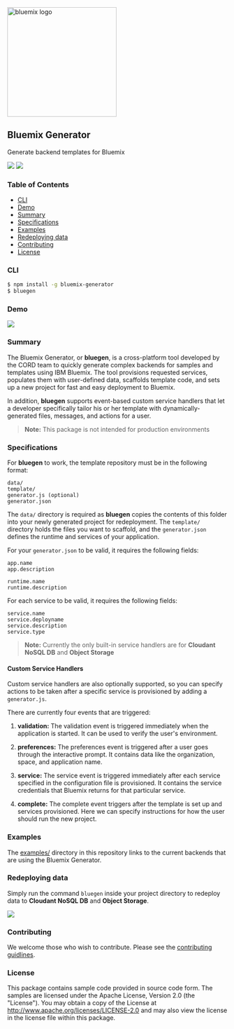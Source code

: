<img src="readme/logo.png" alt="bluemix logo" width="250px"/>

## Bluemix Generator
Generate backend templates for Bluemix

[![](https://shields.eu-gb.mybluemix.net)](https://bluemix.net)
[![](https://shields.eu-gb.mybluemix.net/ibm-bluemix-mobile-services/bluemix-generator)](https://travis-ci.org/ibm-bluemix-mobile-services/bluemix-generator)

### Table of Contents
 * [CLI](#cli)
 * [Demo](#demo)
 * [Summary](#summary)
 * [Specifications](#specifications)
 * [Examples](#examples)
 * [Redeploying data](#redeploying-data)
 * [Contributing](#contributing)
 * [License](#license)

### CLI

```sh
$ npm install -g bluemix-generator
$ bluegen
```

### Demo
![](readme/bluegen.gif)

### Summary

The Bluemix Generator, or **bluegen**, is a cross-platform tool developed by the CORD team to quickly generate complex backends for samples and templates using IBM Bluemix. The tool provisions requested services, populates them with user-defined data, scaffolds template code, and sets up a new project for fast and easy deployment to Bluemix.

In addition, **bluegen** supports event-based custom service handlers that let a developer specifically tailor his or her template with dynamically-generated files, messages, and actions for a user.

> **Note:** This package is not intended for production environments

### Specifications
For **bluegen** to work, the template repository must be in the following format:

    data/
    template/
    generator.js (optional)
    generator.json

The `data/` directory is required as **bluegen** copies the contents of this folder into your newly generated project for redeployment. The `template/` directory holds the files you want to scaffold, and the `generator.json` defines the runtime and services of your application.

For your `generator.json` to be valid, it requires the following fields:

```
app.name
app.description

runtime.name
runtime.description
```

For each service to be valid, it requires the following fields:
```
service.name
service.deployname
service.description
service.type
```

> **Note:** Currently the only built-in service handlers are for **Cloudant NoSQL DB** and **Object Storage**

#### Custom Service Handlers

Custom service handlers are also optionally supported, so you can specify actions to be taken after a specific service is provisioned by adding a `generator.js`.

There are currently four events that are triggered:

1. **validation:**
The validation event is triggered immediately when the application is started. It can be used to verify the user's environment.

2. **preferences:**
The preferences event is triggered after a user goes through the interactive prompt. It contains data like the organization, space, and application name.

3. **service:**
The service event is triggered immediately after each service specified in the configuration file is provisioned. It contains the service credentials that Bluemix returns for that particular service.

4. **complete:**
The complete event triggers after the template is set up and services provisioned. Here we can specify instructions for how the user should run the new project.

### Examples
The [examples/](examples) directory in this repository links to the current backends that are using the Bluemix Generator.

### Redeploying data

Simply run the command `bluegen` inside your project directory to redeploy data to **Cloudant NoSQL DB** and **Object Storage**.

![](readme/redeploy.gif)

### Contributing
We welcome those who wish to contribute. Please see the [contributing guidlines](contributing.md).

### License
This package contains sample code provided in source code form. The samples are licensed under the Apache License, Version 2.0 (the "License"). You may obtain a copy of the License at http://www.apache.org/licenses/LICENSE-2.0 and may also view the license in the license file within this package.
